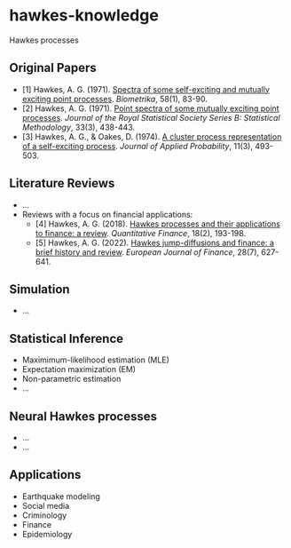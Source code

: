 # hawkes-knowledge
Hawkes processes

<!-- All references are formatted in APA style. -->

## Original Papers
- \[1\] Hawkes, A. G. (1971). [Spectra of some self-exciting and mutually exciting point processes](https://doi.org/10.2307/2334319). _Biometrika_, 58(1), 83-90.
- \[2\] Hawkes, A. G. (1971). [Point spectra of some mutually exciting point processes](https://doi.org/10.1111/j.2517-6161.1971.tb01530.x). _Journal of the Royal Statistical Society Series B: Statistical Methodology_, 33(3), 438-443.
- \[3\] Hawkes, A. G., & Oakes, D. (1974). [A cluster process representation of a self-exciting process](https://doi.org/10.2307/3212693). _Journal of Applied Probability_, 11(3), 493-503.

## Literature Reviews
- ...
- Reviews with a focus on financial applications:
  - \[4\] Hawkes, A. G. (2018). [Hawkes processes and their applications to finance: a review](https://doi.org/10.1080/14697688.2017.1403131). _Quantitative Finance_, 18(2), 193-198.
  - \[5\] Hawkes, A. G. (2022). [Hawkes jump-diffusions and finance: a brief history and review](https://doi.org/10.1080/1351847X.2020.1755712). _European Journal of Finance_, 28(7), 627-641.

## Simulation
- ...

## Statistical Inference
- Maximimum-likelihood estimation (MLE)
- Expectation maximization (EM)
- Non-parametric estimation
- ...

## Neural Hawkes processes
- ...
- ...

## Applications
- Earthquake modeling
- Social media
- Criminology
- Finance
- Epidemiology

